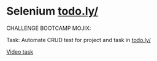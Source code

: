 # Selenium [todo.ly/](https://todo.ly/)
CHALLENGE BOOTCAMP MOJIX:

Task: Automate CRUD test for project and task in [todo.ly/](https://todo.ly/)

[Video task](https://github.com/borismm3/mojixbootcamp/assets/88692480/9a9c54f3-d2b1-45bb-bf9e-ce7d6ae7f3dd)
